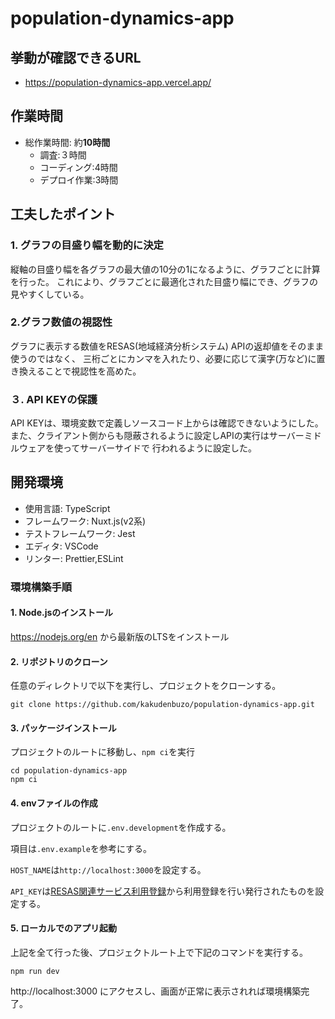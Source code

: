 # population-dynamics-app

## 挙動が確認できるURL
- https://population-dynamics-app.vercel.app/

## 作業時間
- 総作業時間: 約**10時間**
  - 調査:３時間
  - コーディング:4時間
  - デプロイ作業:3時間
 
## 工夫したポイント
### 1. グラフの目盛り幅を動的に決定
縦軸の目盛り幅を各グラフの最大値の10分の1になるように、グラフごとに計算を行った。
これにより、グラフごとに最適化された目盛り幅にでき、グラフの見やすくしている。

### 2.グラフ数値の視認性
グラフに表示する数値をRESAS(地域経済分析システム) APIの返却値をそのまま使うのではなく、
三桁ごとにカンマを入れたり、必要に応じて漢字(万など)に置き換えることで視認性を高めた。

### ３. API KEYの保護
API KEYは、環境変数で定義しソースコード上からは確認できないようにした。
また、クライアント側からも隠蔽されるように設定しAPIの実行はサーバーミドルウェアを使ってサーバーサイドで
行われるように設定した。

## 開発環境

- 使用言語: TypeScript
- フレームワーク: Nuxt.js(v2系)
- テストフレームワーク: Jest
- エディタ: VSCode
- リンター: Prettier,ESLint

### 環境構築手順
#### 1. Node.jsのインストール
https://nodejs.org/en から最新版のLTSをインストール

#### 2. リポジトリのクローン
任意のディレクトリで以下を実行し、プロジェクトをクローンする。

```
git clone https://github.com/kakudenbuzo/population-dynamics-app.git
```
#### 3. パッケージインストール
プロジェクトのルートに移動し、`npm ci`を実行
```
cd population-dynamics-app
npm ci
```
#### 4. envファイルの作成
プロジェクトのルートに`.env.development`を作成する。

項目は`.env.example`を参考にする。

`HOST_NAME`は`http://localhost:3000`を設定する。

`API_KEY`は[RESAS関連サービス利用登録](https://opendata.resas-portal.go.jp/form.html)から利用登録を行い発行されたものを設定する。

#### 5. ローカルでのアプリ起動
上記を全て行った後、プロジェクトルート上で下記のコマンドを実行する。

```
npm run dev
```
http://localhost:3000 にアクセスし、画面が正常に表示されれば環境構築完了。
